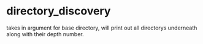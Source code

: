 # directory_discovery
takes in argument for base directory, will print out all directorys underneath along with their depth number. 
